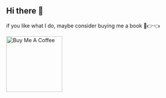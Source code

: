 ## Hi there 👋

<!--
**vidalvanbergen/vidalvanbergen** is a ✨ _special_ ✨ repository because its `README.md` (this file) appears on your GitHub profile.

Here are some ideas to get you started:

- 🔭 I’m currently working on ...
- 🌱 I’m currently learning ...
- 👯 I’m looking to collaborate on ...
- 🤔 I’m looking for help with ...
- 💬 Ask me about ...
- 📫 How to reach me: ...
- 😄 Pronouns: ...
- ⚡ Fun fact: ...
-->

if you like what I do, maybe consider buying me a book 🥺👉👈

<a href="https://www.buymeacoffee.com/viannaeuphoria" target="_blank"><img src="https://cdn.buymeacoffee.com/buttons/v2/default-violet.png" alt="Buy Me A Coffee" width="150"></a>